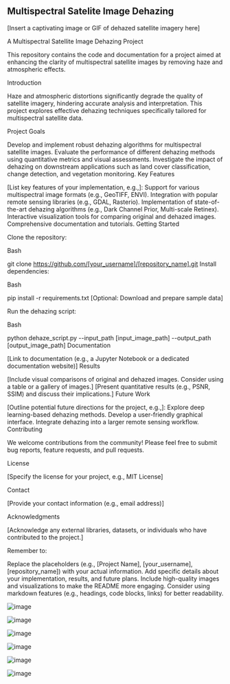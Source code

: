 <h2> Multispectral Satelite Image Dehazing</h2>

[Insert a captivating image or GIF of dehazed satellite imagery here]

A Multispectral Satellite Image Dehazing Project

This repository contains the code and documentation for a project aimed at enhancing the clarity of multispectral satellite images by removing haze and atmospheric effects.

Introduction

Haze and atmospheric distortions significantly degrade the quality of satellite imagery, hindering accurate analysis and interpretation. This project explores effective dehazing techniques specifically tailored for multispectral satellite data.

Project Goals

Develop and implement robust dehazing algorithms for multispectral satellite images.
Evaluate the performance of different dehazing methods using quantitative metrics and visual assessments.
Investigate the impact of dehazing on downstream applications such as land cover classification, change detection, and vegetation monitoring.
Key Features

[List key features of your implementation, e.g.,]:
Support for various multispectral image formats (e.g., GeoTIFF, ENVI).
Integration with popular remote sensing libraries (e.g., GDAL, Rasterio).
Implementation of state-of-the-art dehazing algorithms (e.g., Dark Channel Prior, Multi-scale Retinex).
Interactive visualization tools for comparing original and dehazed images.
Comprehensive documentation and tutorials.
Getting Started

Clone the repository:

Bash

git clone https://github.com/[your_username]/[repository_name].git
Install dependencies:

Bash

pip install -r requirements.txt 
[Optional: Download and prepare sample data]

Run the dehazing script:

Bash

python dehaze_script.py --input_path [input_image_path] --output_path [output_image_path] 
Documentation

[Link to documentation (e.g., a Jupyter Notebook or a dedicated documentation website)]
Results

[Include visual comparisons of original and dehazed images. Consider using a table or a gallery of images.]
[Present quantitative results (e.g., PSNR, SSIM) and discuss their implications.]
Future Work

[Outline potential future directions for the project, e.g.,]:
Explore deep learning-based dehazing methods.
Develop a user-friendly graphical interface.
Integrate dehazing into a larger remote sensing workflow.
Contributing

We welcome contributions from the community! Please feel free to submit bug reports, feature requests, and pull requests.

License

[Specify the license for your project, e.g., MIT License]

Contact

[Provide your contact information (e.g., email address)]

Acknowledgments

[Acknowledge any external libraries, datasets, or individuals who have contributed to the project.]

Remember to:

Replace the placeholders (e.g., [Project Name], [your_username], [repository_name]) with your actual information.
Add specific details about your implementation, results, and future plans.
Include high-quality images and visualizations to make the README more engaging.
Consider using markdown features (e.g., headings, code blocks, links) for better readability.

![image](https://github.com/rawaldevesh/Multispectral-satellite-Image-Dehazing-using-CNN/assets/69393586/92e4e133-36c0-46a0-b13c-466efad48eef)




![image](https://github.com/rawaldevesh/Multispectral-satellite-Image-Dehazing-using-CNN/assets/69393586/631e0ac6-42d9-49a2-ada8-32c5820a4e95)

![image](https://github.com/rawaldevesh/Multispectral-satellite-Image-Dehazing-using-CNN/assets/69393586/f078377f-2c24-4b9f-bc68-24e4534337dd)

![image](https://github.com/rawaldevesh/Multispectral-satellite-Image-Dehazing-using-CNN/assets/69393586/77f2dd16-39a3-4077-9737-720149100eef)

![image](https://github.com/rawaldevesh/Multispectral-satellite-Image-Dehazing-using-CNN/assets/69393586/abe7bac4-b96b-4b16-9f35-248c14920b14)


![image](https://github.com/rawaldevesh/Multispectral-satellite-Image-Dehazing-using-CNN/assets/69393586/4f500e34-3344-4caf-b3e2-84322db4afaf)






